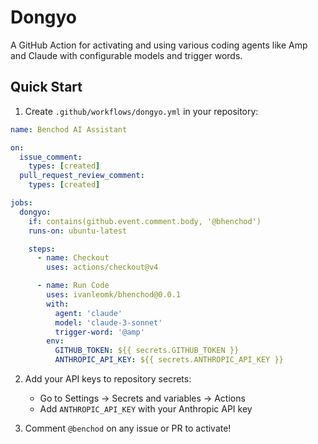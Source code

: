 # Dongyo

A GitHub Action for activating and using various coding agents like Amp and Claude with configurable models and trigger words.

## Quick Start

1. Create `.github/workflows/dongyo.yml` in your repository:

```yaml
name: Benchod AI Assistant

on:
  issue_comment:
    types: [created]
  pull_request_review_comment:
    types: [created]

jobs:
  dongyo:
    if: contains(github.event.comment.body, '@bhenchod')
    runs-on: ubuntu-latest

    steps:
      - name: Checkout
        uses: actions/checkout@v4

      - name: Run Code
        uses: ivanleomk/bhenchod@0.0.1
        with:
          agent: 'claude'
          model: 'claude-3-sonnet'
          trigger-word: '@amp'
        env:
          GITHUB_TOKEN: ${{ secrets.GITHUB_TOKEN }}
          ANTHROPIC_API_KEY: ${{ secrets.ANTHROPIC_API_KEY }}
```

2. Add your API keys to repository secrets:

   - Go to Settings → Secrets and variables → Actions
   - Add `ANTHROPIC_API_KEY` with your Anthropic API key

3. Comment `@benchod` on any issue or PR to activate!
